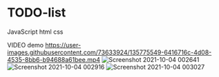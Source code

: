 # TODO-list
JavaScript html css

VIDEO demo
https://user-images.githubusercontent.com/73633924/135775549-6416716c-4d08-4535-8bb6-b94688a61bee.mp4
![Screenshot 2021-10-04 002641](https://user-images.githubusercontent.com/73633924/135774397-3a1547f4-111a-44cf-819e-d89b900b1917.png)
![Screenshot 2021-10-04 002916](https://user-images.githubusercontent.com/73633924/135774476-e04a087a-3c9d-4abd-98f5-8364f2d9034d.png)
![Screenshot 2021-10-04 003027](https://user-images.githubusercontent.com/73633924/135774526-fdbb345e-820e-47c4-9778-3d2db7e7db9c.png)
